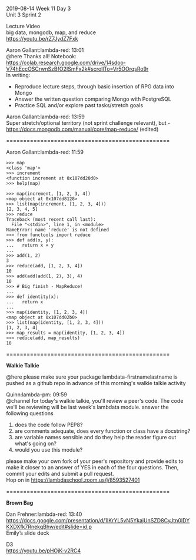 
2019-08-14 Week 11 Day 3        
Unit 3 Sprint 2   
  
Lecture Video  
big data, mongodb, map, and reduce   
https://youtu.be/rZ7JydZ7Fxk

Aaron Gallant:lambda-red: 13:01  
@here Thanks all! Notebook:   
https://colab.research.google.com/drive/14sdoo-V74hEccOSCrwnSzBfO2ISmFx2k#scrollTo=Vr5OOrqsRo9r  
In writing:  
- Reproduce lecture steps, through basic insertion of RPG data into Mongo
- Answer the written question comparing Mongo with PostgreSQL
- Practice SQL and/or explore past tasks/stretch goals  

Aaron Gallant:lambda-red: 13:59  
Super stretch/optional territory (not sprint challenge relevant), but -   
https://docs.mongodb.com/manual/core/map-reduce/ (edited) 

================================================

Aaron Gallant:lambda-red: 11:59
```
>>> map
<class 'map'>
>>> increment
<function increment at 0x107dd20d0>
>>> help(map)

>>> map(increment, [1, 2, 3, 4])
<map object at 0x107dd8128>
>>> list(map(increment, [1, 2, 3, 4]))
[2, 3, 4, 5]
>>> reduce
Traceback (most recent call last):
  File "<stdin>", line 1, in <module>
NameError: name 'reduce' is not defined
>>> from functools import reduce
>>> def add(x, y):
...   return x + y
... 
>>> add(1, 2)
3
>>> reduce(add, [1, 2, 3, 4])
10
>>> add(add(add(1, 2), 3), 4)
10
>>> # Big finish - MapReduce!
... 
>>> def identity(x):
...   return x
... 
>>> map(identity, [1, 2, 3, 4])
<map object at 0x107dd02b0>
>>> list(map(identity, [1, 2, 3, 4]))
[1, 2, 3, 4]
>>> map_results = map(identity, [1, 2, 3, 4])
>>> reduce(add, map_results)
10
```

================================================

**Walkie Talkie**  

@here please make sure your package lambdata-firstnamelastname is pushed as a github repo in advance of this morning's walkie talkie activity   

Quinn:lambda-pm: 09:59  
@channel for today's walkie talkie, you'll review a peer's code. The code we'll be reviewing will be last week's lambdata module.
answer the following questions  
1. does the code follow PEP8?   
2. are comments adequate, does every function or class have a docstring?  
3. are variable names sensible and do they help the reader figure out what's going on?  
4. would you use this module?  

please make your own fork of your peer's repository and provide edits to make it closer to an answer of YES in each of the four questions. Then, commit your edits and submit a pull request.    
Hop on in https://lambdaschool.zoom.us/j/8593527401   

================================================

**Brown Bag**  

Dan Frehner:lambda-red: 13:40  
https://docs.google.com/presentation/d/1IKrYL5vN5YkajUnSZD8CyJtn0IDYKXDXfk7RnekqBhw/edit#slide=id.p    
Emily’s slide deck

D3  
https://youtu.be/pHOjK-v2RC4  
